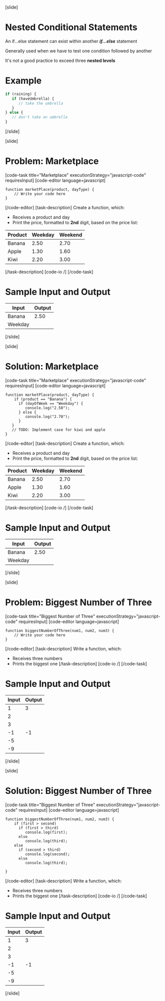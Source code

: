 [slide]
# Nested Conditional Statements
An if...else statement can exist within another ***if...else*** statement

Generally used when we have to test one condition followed by another

It's not a good practice to exceed three **nested levels**

# Example
```js
if (raining) {
   if (haveUmbrella) {
      // take the umbrella
   }
} else {
   // don't take an umbrella
}
```
[/slide]

[slide]
# Problem: Marketplace
[code-task title="Marketplace" executionStrategy="javascript-code" requiresInput]
[code-editor language=javascript]
```
function marketPlace(product, dayType) {
    // Write your code here
}
```
[/code-editor]
[task-description]
Create a function, which:

* Receives a product and day
* Print the price, formatted to **2nd** digit, based on the price list:

|Product|Weekday|Weekend|
|-------|-------|-------|
|Banana|2.50|2.70|
|Apple|1.30|1.60|
|Kiwi|2.20|3.00|
[/task-description]
[code-io /]
[/code-task]
# Sample Input and Output
|Input|Output|
|-----|------|
|Banana|2.50|
|Weekday||
[/slide]

[slide]
# Solution: Marketplace
[code-task title="Marketplace" executionStrategy="javascript-code" requiresInput]
[code-editor language=javascript]
```
function marketPlace(product, dayType) {
    if (product == "Banana") {
      if (dayOfWeek == "Weekday") {
         console.log("2.50");
      } else {
         console.log("2.70");
      }
   }
   // TODO: Implement case for kiwi and apple
}
```
[/code-editor]
[task-description]
Create a function, which:

* Receives a product and day
* Print the price, formatted to **2nd** digit, based on the price list:

|Product|Weekday|Weekend|
|-------|-------|-------|
|Banana|2.50|2.70|
|Apple|1.30|1.60|
|Kiwi|2.20|3.00|
[/task-description]
[code-io /]
[/code-task]
# Sample Input and Output
|Input|Output|
|-----|------|
|Banana|2.50|
|Weekday||
[/slide]

[slide]
# Problem: Biggest Number of Three
[code-task title="Biggest Number of Three" executionStrategy="javascript-code" requiresInput]
[code-editor language=javascript]
```
function biggestNumberOfThree(num1, num2, num3) {
    // Write your code here
}
```
[/code-editor]
[task-description]
Write a function, which:

* Receives three numbers
* Prints the biggest one
[/task-description]
[code-io /]
[/code-task]
# Sample Input and Output
|Input|Output|
|-----|------|
|1|3|
|2||
|3||
|-1|-1|
|-5||
|-9||
[/slide]

[slide]
# Solution: Biggest Number of Three
[code-task title="Biggest Number of Three" executionStrategy="javascript-code" requiresInput]
[code-editor language=javascript]
```
function biggestNumberOfThree(num1, num2, num3) {
    if (first > second)
      if (first > third)
         console.log(first);
      else
         console.log(third);
    else
      if (second > third)
         console.log(second);
      else
         console.log(third);

}
```
[/code-editor]
[task-description]
Write a function, which:

* Receives three numbers
* Prints the biggest one
[/task-description]
[code-io /]
[/code-task]
# Sample Input and Output
|Input|Output|
|-----|------|
|1|3|
|2||
|3||
|-1|-1|
|-5||
|-9||
[/slide]